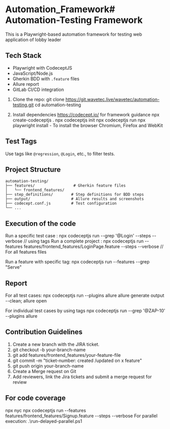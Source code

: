 # Automation_Framework# Automation-Testing Framework

This is a Playwright-based automation framework for testing web application of lobby leader

## Tech Stack
- Playwright with CodeceptJS
- JavaScript/Node.js
- Gherkin BDD with `.feature` files
- Allure report 
- GitLab CI/CD integration

1. Clone the repo:
git clone https://git.wavetec.live/wavetec/automation-testing.git
cd automation-testing

2. Install dependencies
https://codecept.io/  for framework guidance
npx create-codeceptjs .
npx codeceptjs init
npx codeceptjs run
npx playwright install - To install the browser Chromium, Firefox and WebKit


## Test Tags
Use tags like `@regression`, `@Login`, etc., to filter tests.


## Project Structure
```
automation-testing/
├── features/                 # Gherkin feature files
│   └── frontend_features/
├── step_definitions/        # Step definitions for BDD steps
├── output/                  # Allure results and screenshots
├── codecept.conf.js         # Test configuration
└── ...
```



## Execution of the code
Run a specific test case : npx codeceptjs run --grep '@Login' --steps --verbose   // using tags 
Run a complete project : npx codeceptjs run --features features/frontend_features/LoginPage.feature --steps --verbose   // For all features files

Run a feature with specific tag: npx codeceptjs run --features --grep "Serve"


## Report
For all test cases: npx codeceptjs run --plugins allure
allure generate output --clean; allure open

For individual test cases by using tags npx codeceptjs run --grep '@ZAP-10' --plugins allure


## Contribution Guidelines
1. Create a new branch with the JIRA ticket.
2. git checkout -b your-branch-name
3. git add features/frontend_features/your-feature-file
4. git commit -m "ticket-number: created /updated on x feature"
5. git push origin your-branch-name
6. Create a Merge request on Git
7. Add reviewers, link the Jira tickets and submit a merge request for review

## For code coverage
npx nyc npx codeceptjs run --features features/frontend_features/Signup.feature --steps --verbose
For parallel execution: .\run-delayed-parallel.ps1 

